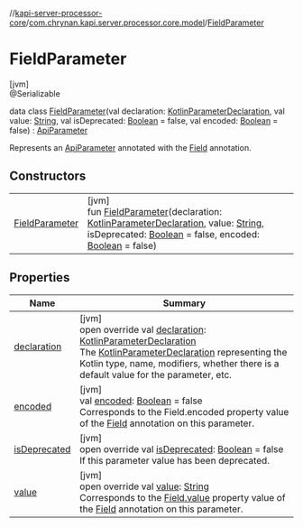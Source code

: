 //[kapi-server-processor-core](../../../index.md)/[com.chrynan.kapi.server.processor.core.model](../index.md)/[FieldParameter](index.md)

# FieldParameter

[jvm]\
@Serializable

data class [FieldParameter](index.md)(val declaration: [KotlinParameterDeclaration](../-kotlin-parameter-declaration/index.md), val value: [String](https://kotlinlang.org/api/latest/jvm/stdlib/kotlin/-string/index.html), val isDeprecated: [Boolean](https://kotlinlang.org/api/latest/jvm/stdlib/kotlin/-boolean/index.html) = false, val encoded: [Boolean](https://kotlinlang.org/api/latest/jvm/stdlib/kotlin/-boolean/index.html) = false) : [ApiParameter](../-api-parameter/index.md)

Represents an [ApiParameter](../-api-parameter/index.md) annotated with the [Field](../../../../kapi-server-core/kapi-server-core/com.chrynan.kapi.server.core.annotation/-field/index.md) annotation.

## Constructors

| | |
|---|---|
| [FieldParameter](-field-parameter.md) | [jvm]<br>fun [FieldParameter](-field-parameter.md)(declaration: [KotlinParameterDeclaration](../-kotlin-parameter-declaration/index.md), value: [String](https://kotlinlang.org/api/latest/jvm/stdlib/kotlin/-string/index.html), isDeprecated: [Boolean](https://kotlinlang.org/api/latest/jvm/stdlib/kotlin/-boolean/index.html) = false, encoded: [Boolean](https://kotlinlang.org/api/latest/jvm/stdlib/kotlin/-boolean/index.html) = false) |

## Properties

| Name | Summary |
|---|---|
| [declaration](declaration.md) | [jvm]<br>open override val [declaration](declaration.md): [KotlinParameterDeclaration](../-kotlin-parameter-declaration/index.md)<br>The [KotlinParameterDeclaration](../-kotlin-parameter-declaration/index.md) representing the Kotlin type, name, modifiers, whether there is a default value for the parameter, etc. |
| [encoded](encoded.md) | [jvm]<br>val [encoded](encoded.md): [Boolean](https://kotlinlang.org/api/latest/jvm/stdlib/kotlin/-boolean/index.html) = false<br>Corresponds to the Field.encoded property value of the [Field](../../../../kapi-server-core/kapi-server-core/com.chrynan.kapi.server.core.annotation/-field/index.md) annotation on this parameter. |
| [isDeprecated](is-deprecated.md) | [jvm]<br>open override val [isDeprecated](is-deprecated.md): [Boolean](https://kotlinlang.org/api/latest/jvm/stdlib/kotlin/-boolean/index.html) = false<br>If this parameter value has been deprecated. |
| [value](value.md) | [jvm]<br>open override val [value](value.md): [String](https://kotlinlang.org/api/latest/jvm/stdlib/kotlin/-string/index.html)<br>Corresponds to the [Field.value](../../../../kapi-server-core/kapi-server-core/com.chrynan.kapi.server.core.annotation/-field/value.md) property value of the [Field](../../../../kapi-server-core/kapi-server-core/com.chrynan.kapi.server.core.annotation/-field/index.md) annotation on this parameter. |
